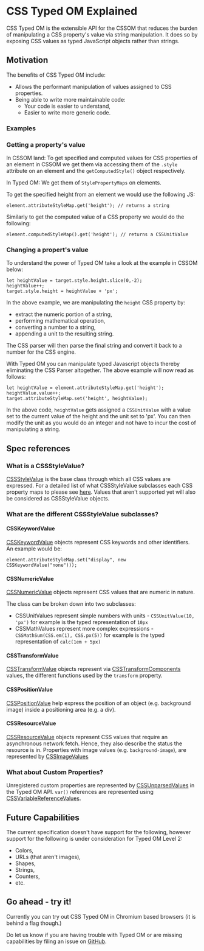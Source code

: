 # CSS Typed OM Explained

CSS Typed OM is the extensible API for the CSSOM that reduces the burden of manipulating a CSS property's value via string manipulation. It does so by exposing CSS values as typed JavaScript objects rather than strings.

## Motivation

The benefits of CSS Typed OM include:
* Allows the performant manipulation of values assigned to CSS properties. 
* Being able to write more maintainable code:
	* Your code is easier to understand,
	* Easier to write more generic code.

### Examples

### Getting a property's value

In CSSOM land:
To get specified and computed values for CSS properties of an element in CSSOM we get them via accessing them of the `.style` attribute on an element and the `getComputedStyle()` object respectively. 

In Typed OM:
We get them of `StylePropertyMaps` on elements. 

To get the specified height from an element we would use the following JS:
```
element.attributeStyleMap.get('height'); // returns a string
```

Similarly to get the computed value of a CSS property we would do the following: 
```
element.computedStyleMap().get('height'); // returns a CSSUnitValue
```

### Changing a propert's value

To understand the power of Typed OM take a look at the example in CSSOM below:

```
let heightValue = target.style.height.slice(0,-2);
heightValue++;
target.style.height = heightValue + 'px';
```

In the above example, we are manipulating the `height` CSS property by:
* extract the numeric portion of a string,
* performing mathematical operation,
* converting a number to a string,
* appending a unit to the resulting string.

The CSS parser will then parse the final string and convert it back to a number for the CSS engine. 

With Typed OM you can manipulate typed Javascript objects thereby eliminating the CSS Parser altogether. The above example will now read as follows:

```
let heightValue = element.attributeStyleMap.get('height');
heightValue.value++;
target.attributeStyleMap.set('height', heightValue);
```

In the above code, `heightValue` gets assigned a `CSSUnitValue` with a value set to the current value of the height and the unit set to 'px'. You can then modify the unit as you would do an integer and not have to incur the cost of manipulating a string.

## Spec references

### What is a CSSStyleValue?

[CSSStyleValue](https://drafts.css-houdini.org/css-typed-om-1/#cssstylevalue) is the base class through which all CSS values are expressed. For a detailed list of what CSSStyleValue subclasses each CSS property maps to please see [here](PLACEHOLDER). Values that aren't supported yet will also be considered as CSSStyleValue objects.

### What are the different CSSStyleValue subclasses?

#### CSSKeywordValue

[CSSKeywordValue](https://drafts.css-houdini.org/css-typed-om-1/#csskeywordvalue) objects represent CSS keywords and other identifiers. An example would be:

```
element.attributeStyleMap.set("display", new CSSKeywordValue("none")));
```

#### CSSNumericValue

[CSSNumericValue](https://drafts.css-houdini.org/css-typed-om-1/#cssnumericvalue) objects represent CSS values that are numeric in nature. 

The class can be broken down into two subclasses: 
* CSSUnitValues represent simple numbers with units - `CSSUnitValue(10, 'px')` for example is the typed representation of `10px`
* CSSMathValues represent more complex expressions - `CSSMathSum(CSS.em(1), CSS.px(5))` for example is the typed representation of `calc(1em + 5px)`

#### CSSTransformValue

[CSSTransformValue](https://drafts.css-houdini.org/css-typed-om-1/#csstransformvalue) objects represent via [CSSTransformComponents](https://drafts.css-houdini.org/css-typed-om-1/#csstransformcomponent) values, the different functions used by the `transform` property. 

#### CSSPositionValue

[CSSPositionValue](https://drafts.css-houdini.org/css-typed-om-1/#positionvalue-objects) help express the position of an object (e.g. background image) inside a positioning area (e.g. a div).

#### CSSResourceValue

[CSSResourceValue](https://drafts.css-houdini.org/css-typed-om-1/#resourcevalue-objects) objects represent CSS values that require an asynchronous network fetch. Hence, they also describe the status the resource is in. Properties with image values (e.g. `background-image`), are represented by [CSSImageValues](https://drafts.css-houdini.org/css-typed-om-1/#cssimagevalue)


### What about Custom Properties?

Unregistered custom properties are represented by [CSSUnparsedValues](https://drafts.css-houdini.org/css-typed-om-1/#cssunparsedvalue) in the Typed OM API. `var()` references are represented using [CSSVariableReferenceValues](https://drafts.css-houdini.org/css-typed-om-1/#cssvariablereferencevalue).

## Future Capabilities

The current specification doesn't have support for the following, however support for the following is under consideration for Typed OM Level 2:
* Colors,
* URLs (that aren't images),
* Shapes, 
* Strings, 
* Counters, 
* etc.

## Go ahead - try it!

Currently you can try out CSS Typed OM in Chromium based browsers (it is behind a flag though.)

Do let us know if you are having trouble with Typed OM or are missing capabilities by filing an issue on [GitHub](https://github.com/w3c/css-houdini-drafts/issues/new).
